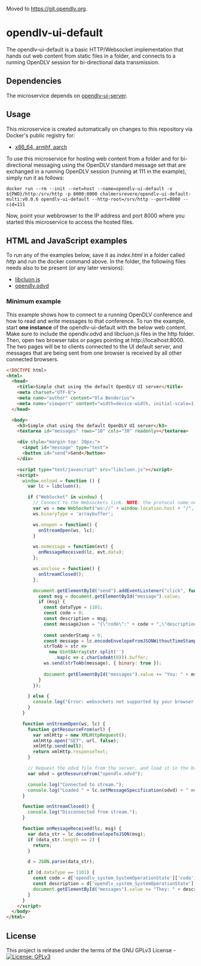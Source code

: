 Moved to https://git.opendlv.org.

# opendlv-ui-default

The opendlv-ui-default is a basic HTTP/Websocket implementation that hands out web content from static files in a folder, and connects to a running OpenDLV session for bi-directional data transmission. 

## Dependencies

The microservice depends on [opendlv-ui-server](https://github.com/chalmers-revere/opendlv-ui-server).

## Usage

This microservice is created automatically on changes to this repository via
Docker's public registry for:
* [x86_64, armhf, aarch](https://hub.docker.com/r/chalmersrevere/opendlv-ui-default-multi/tags/)

To use this microservice for hosting web content from a folder and for bi-directional
messaging using the OpenDLV standard message set that are exchanged in a running OpenDLV session
(running at 111 in the example), simply run it as follows:

```
docker run --rm --init --net=host --name=opendlv-ui-default -v ${PWD}/http:/srv/http -p 8000:8000 chalmersrevere/opendlv-ui-default-multi:v0.0.6 opendlv-ui-default --http-root=/srv/http --port=8000 --cid=111
```

Now, point your webbrowser to the IP address and port 8000 where you
started this microservice to access the hosted files.

## HTML and JavaScript examples

To run any of the examples below, save it as *index.html* in a folder called *http* and run the docker command above. In the folder, the following files needs also to be present (or any later versions):
* [libcluon.js](https://bintray.com/chrberger/libcluon/javascript#files)
* [opendlv.odvd](https://github.com/chalmers-revere/opendlv.standard-message-set/releases)


### Minimum example

This example shows how to connect to a running OpenDLV conference and how to read and write messages to that conference. To run the example, start **one instance** of the opendlv-ui-default with the below web content. Make sure to include the opendlv.odvd and libcluon.js files in the http folder. Then, open two browser tabs or pages pointing at http://localhost:8000. The two pages will be to clients connected to the UI default server, and messages that are being sent from one browser is received by all other connected browsers.

```html
<!DOCTYPE html>
<html>
  <head>
    <title>Simple chat using the default OpenDLV UI server</title>
    <meta charset="UTF-8">
    <meta name="author" content="Ola Benderius">
    <meta name="viewport" content="width=device-width, initial-scale=1.0">
  </head>

  <body>
    <h3>Simple chat using the default OpenDLV UI server</h3>
    <textarea id="messages" rows="10" cols="30" readonly></textarea> 

    <div style="margin-top: 20px;">
      <input id="message" type="text"> 
      <button id="send">Send</button>
    </div>

    <script type="text/javascript" src="libcluon.js"></script>
    <script>
      window.onload = function () {
        var lc = libcluon();

        if ("WebSocket" in window) {
          // Connect to the Websockets link. NOTE: the protocol name needs to be 'od4'
          var ws = new WebSocket("ws://" + window.location.host + "/", "od4");
          ws.binaryType = 'arraybuffer';

          ws.onopen = function() {
            onStreamOpen(ws, lc);
          }

          ws.onmessage = function(evt) {
            onMessageReceived(lc, evt.data);
          };

          ws.onclose = function() {
            onStreamClosed();
          };

          document.getElementById("send").addEventListener("click", function () {
            const msg = document.getElementById("message").value;
            if (msg) {
              const dataType = 1101;
              const code = 0;
              const description = msg;
              const messageJson = "{\"code\":" + code + ",\"description\":\"" + description + "\"}";
        
              const senderStamp = 0;
              const message = lc.encodeEnvelopeFromJSONWithoutTimeStamps(messageJson, dataType, senderStamp);
              strToAb = str =>
                new Uint8Array(str.split('')
                  .map(c => c.charCodeAt(0))).buffer;
              ws.send(strToAb(message), { binary: true });
              
              document.getElementById("messages").value += "You: " + msg + "\n";
            }
          });

        } else {
          console.log("Error: websockets not supported by your browser.");
        }
      }

      function onStreamOpen(ws, lc) {
        function getResourceFrom(url) {
          var xmlHttp = new XMLHttpRequest();
          xmlHttp.open("GET", url, false);
          xmlHttp.send(null);
          return xmlHttp.responseText;
        }

        // Request the odvd file from the server, and load it in the browser
        var odvd = getResourceFrom("opendlv.odvd");

        console.log("Connected to stream.");
        console.log("Loaded " + lc.setMessageSpecification(odvd) + " messages from specification.");
      }

      function onStreamClosed() {
        console.log("Disconnected from stream.");
      }

      function onMessageReceived(lc, msg) {
        var data_str = lc.decodeEnvelopeToJSON(msg);
        if (data_str.length == 2) {
          return;
        }

        d = JSON.parse(data_str);

        if (d.dataType == 1101) {
          const code = d['opendlv_system_SystemOperationState']['code'];
          const description = d['opendlv_system_SystemOperationState']['description'];
          document.getElementById("messages").value += "They: " + description + "\n";
        }
      }
    </script>
  </body>
</html>
```

## License
This project is released under the terms of the GNU GPLv3 License - [![License: GPLv3](https://img.shields.io/badge/license-GPL--3-blue.svg
)](https://www.gnu.org/licenses/gpl-3.0.txt)
